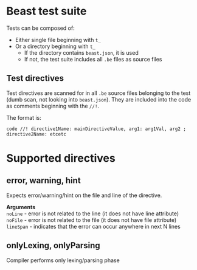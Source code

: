 # Beast test suite

Tests can be composed of:
* Either single file beginning with `t_`
* Or a directory beginning with `t_`
  * If the directory contains `beast.json`, it is used
  * If not, the test suite includes all `.be` files as source files

## Test directives
Test directives are scanned for in all `.be` source files belonging to the test (dumb scan, not looking into `beast.json`). They are included into the code as comments beginning with the `//!`.

The format is:
```
code //! directive1Name: mainDirectiveValue, arg1: arg1Val, arg2 ; directive2Name: etcetc
```

# Supported directives

## error, warning, hint
Expects error/warning/hint on the file and line of the directive.

**Arguments** \
`noLine` - error is not related to the line (it does not have line attribute) \
`noFile` - error is not related to the file (it does not have file attribute) \
`lineSpan` - indicates that the error can occur anywhere in next N lines

## onlyLexing, onlyParsing
Compiler performs only lexing/parsing phase